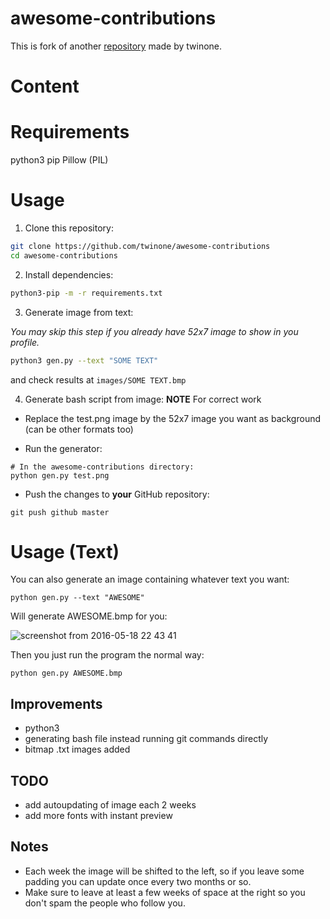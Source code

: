 # awesome-contributions
This is fork of another [repository](https://github.com/twinone/awesome-contributions) made by twinone.

# Content

# Requirements
python3
pip
Pillow (PIL)
# Usage

1. Clone this repository:
```bash
git clone https://github.com/twinone/awesome-contributions
cd awesome-contributions
```

2. Install dependencies:
```bash
python3-pip -m -r requirements.txt
```

3. Generate image from text:

*You may skip this step if you already have 52x7 image to show in you profile.*

```bash
python3 gen.py --text "SOME TEXT"
```
and check results at ```images/SOME TEXT.bmp```

4. Generate bash script from image:
**NOTE** For correct work 
* Replace the test.png image by the 52x7 image you want as background (can be other formats too)

* Run the generator:

```
# In the awesome-contributions directory:
python gen.py test.png
```
* Push the changes to **your** GitHub repository:
```
git push github master
```

# Usage (Text)
You can also generate an image containing whatever text you want:
```
python gen.py --text "AWESOME"
```
Will generate AWESOME.bmp for you:

![screenshot from 2016-05-18 22 43 41](https://cloud.githubusercontent.com/assets/4309591/15374320/fadf26ec-1d49-11e6-82c6-72dc8d6183f1.png)

Then you just run the program the normal way:
```
python gen.py AWESOME.bmp
```
## Improvements
* python3
* generating bash file instead running git commands directly
* bitmap .txt images added

## TODO
* add autoupdating of image each 2 weeks
* add more fonts with instant preview

## Notes
* Each week the image will be shifted to the left, so if you leave some padding you can update once every two months or so.
* Make sure to leave at least a few weeks of space at the right so you don't spam the people who follow you.
